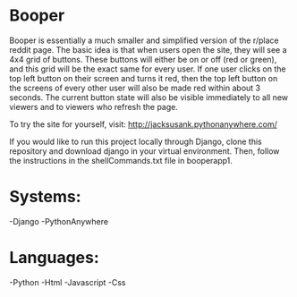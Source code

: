# Booper
Booper is essentially a much smaller and simplified version of the r/place reddit page.
The basic idea is that when users open the site, they will see a 4x4 grid of buttons. These buttons will either be on or off (red or green), and this grid will be the exact same for every user. If one user clicks on the top left button on their screen and turns it red, then the top left button on the screens of every other user will also be made red within about 3 seconds. The current button state will also be visible immediately to all new viewers and to viewers who refresh the page.

To try the site for yourself, visit: http://jacksusank.pythonanywhere.com/

If you would like to run this project locally through Django, clone this repository and download django in your virtual environment. Then, follow the instructions in the shellCommands.txt file in booperapp1.

# Systems:
  -Django
  -PythonAnywhere

# Languages:
  -Python
  -Html
  -Javascript
  -Css

